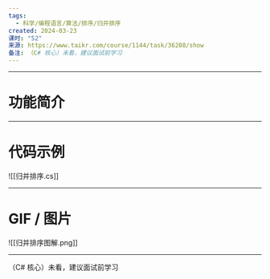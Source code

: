 ```yaml
---
tags:
  - 科学/编程语言/算法/排序/归并排序
created: 2024-03-23
课时: "52"
来源: https://www.taikr.com/course/1144/task/36208/show
备注: （C# 核心）未看，建议面试前学习
---
```


---
# 功能简介





---
# 代码示例

![[归并排序.cs]]

---
# GIF / 图片

![[归并排序图解.png]]

---
（C# 核心）未看，建议面试前学习
